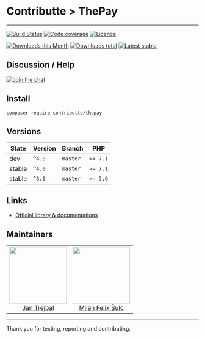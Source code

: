 # Contributte > ThePay

-----

[![Build Status](https://img.shields.io/travis/contributte/thepay.svg?style=flat-square)](https://travis-ci.org/contributte/thepay)
[![Code coverage](https://img.shields.io/coveralls/contributte/thepay.svg?style=flat-square)](https://coveralls.io/r/contributte/thepay)
[![Licence](https://img.shields.io/packagist/l/contributte/thepay.svg?style=flat-square)](https://packagist.org/packages/contributte/thepay)

[![Downloads this Month](https://img.shields.io/packagist/dm/contributte/thepay.svg?style=flat-square)](https://packagist.org/packages/contributte/thepay)
[![Downloads total](https://img.shields.io/packagist/dt/contributte/thepay.svg?style=flat-square)](https://packagist.org/packages/contributte/thepay)
[![Latest stable](https://img.shields.io/packagist/v/contributte/thepay.svg?style=flat-square)](https://packagist.org/packages/contributte/thepay)

## Discussion / Help

[![Join the chat](https://img.shields.io/gitter/room/contributte/thepay.svg?style=flat-square)](http://bit.ly/ctteg)

## Install

```
composer require contributte/thepay
```

## Versions

| State       | Version | Branch   | PHP      |
|-------------|---------|----------|----------|
| dev         | `^4.0`  | `master` | `>= 7.1` |
| stable      | `^4.0`  | `master` | `>= 7.1` |
| stable      | `^3.0`  | `master` | `>= 5.6` |

## Links

- [Official library & documentations](https://www.thepay.cz/ke-stazeni/)

## Maintainers

<table>
  <tbody>
    <tr>
      <td align="center">
        <a href="https://github.com/trejjam">
            <img width="150" height="150" src="https://avatars2.githubusercontent.com/u/3594540?s=460&v=4">
        </a>
        </br>
        <a href="https://github.com/trejjam">Jan Trejbal</a>
      </td>
      <td align="center">
        <a href="https://github.com/f3l1x">
            <img width="150" height="150" src="https://avatars2.githubusercontent.com/u/538058?v=3&s=150">
        </a>
        </br>
        <a href="https://github.com/f3l1x">Milan Felix Šulc</a>
      </td>
    </tr>
  <tbody>
</table>

-----

Thank you for testing, reporting and contributing.
